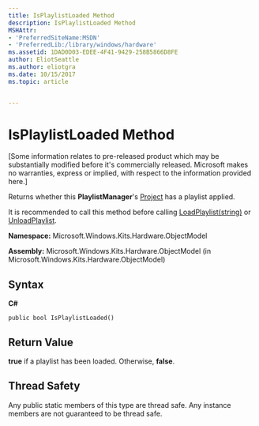 ```yaml
---
title: IsPlaylistLoaded Method
description: IsPlaylistLoaded Method
MSHAttr:
- 'PreferredSiteName:MSDN'
- 'PreferredLib:/library/windows/hardware'
ms.assetid: 1DAD0D03-EDEE-4F41-9429-258B5866D8FE
author: EliotSeattle
ms.author: eliotgra
ms.date: 10/15/2017
ms.topic: article


---
```


# IsPlaylistLoaded Method


\[Some information relates to pre-released product which may be substantially modified before it's commercially released. Microsoft makes no warranties, express or implied, with respect to the information provided here.\]

Returns whether this **PlaylistManager**'s [Project](project-class.md) has a playlist applied.

It is recommended to call this method before calling [LoadPlaylist(string)](playlistmanager-loadplaylist-method--string-.md) or [UnloadPlaylist](playlistmanager-unloadplaylist-method.md).

**Namespace:** Microsoft.Windows.Kits.Hardware.ObjectModel

**Assembly:** Microsoft.Windows.Kits.Hardware.ObjectModel (in Microsoft.Windows.Kits.Hardware.ObjectModel)

## <span id="Syntax"></span><span id="syntax"></span><span id="SYNTAX"></span>Syntax


**C#**

`public bool IsPlaylistLoaded()`

## <span id="Return_Value"></span><span id="return_value"></span><span id="RETURN_VALUE"></span>Return Value


**true** if a playlist has been loaded. Otherwise, **false**.

## <span id="Thread_Safety"></span><span id="thread_safety"></span><span id="THREAD_SAFETY"></span>Thread Safety


Any public static members of this type are thread safe. Any instance members are not guaranteed to be thread safe.

 

 






